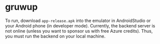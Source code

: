 # gruwup

To run, download `app-release.apk` into the emulator in AndroidStudio or your Android phone (in developer mode).
Currently, the backend server is not online (unless you want to sponsor us with free Azure credits). Thus, you must run the backend on your local machine.
